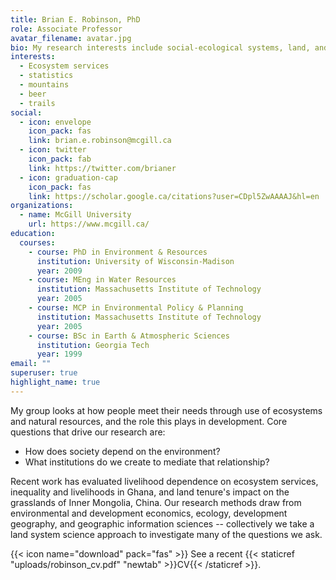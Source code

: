 ```yaml
---
title: Brian E. Robinson, PhD
role: Associate Professor
avatar_filename: avatar.jpg
bio: My research interests include social-ecological systems, land, and statistics.
interests:
  - Ecosystem services
  - statistics
  - mountains
  - beer
  - trails
social:
  - icon: envelope
    icon_pack: fas
    link: brian.e.robinson@mcgill.ca
  - icon: twitter
    icon_pack: fab
    link: https://twitter.com/brianer
  - icon: graduation-cap
    icon_pack: fas
    link: https://scholar.google.ca/citations?user=CDpl5ZwAAAAJ&hl=en
organizations:
  - name: McGill University
    url: https://www.mcgill.ca/
education:
  courses:
    - course: PhD in Environment & Resources
      institution: University of Wisconsin-Madison
      year: 2009
    - course: MEng in Water Resources
      institution: Massachusetts Institute of Technology
      year: 2005
    - course: MCP in Environmental Policy & Planning
      institution: Massachusetts Institute of Technology
      year: 2005
    - course: BSc in Earth & Atmospheric Sciences
      institution: Georgia Tech
      year: 1999
email: ""
superuser: true
highlight_name: true
---
```

My group looks at how people meet their needs through use of ecosystems and natural resources, and the role this plays in development. Core questions that drive our research are: 

* How does society depend on the environment?
* What institutions do we create to mediate that relationship?

Recent work has evaluated livelihood dependence on ecosystem services, inequality and livelihoods in Ghana, and land tenure's impact on the grasslands of Inner Mongolia, China. Our research methods draw from environmental and development economics, ecology, development geography, and geographic information sciences -- collectively we take a land system science approach to investigate many of the questions we ask.

{{< icon name="download" pack="fas" >}} See a recent {{< staticref "uploads/robinson_cv.pdf" "newtab" >}}CV{{< /staticref >}}.